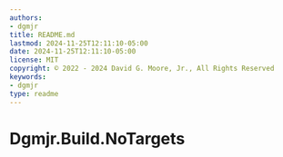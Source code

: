 ```yaml
---
authors:
- dgmjr
title: README.md
lastmod: 2024-11-25T12:11:10-05:00
date: 2024-11-25T12:11:10-05:00
license: MIT
copyright: © 2022 - 2024 David G. Moore, Jr., All Rights Reserved
keywords:
- dgmjr
type: readme
---
```


# Dgmjr.Build.NoTargets
